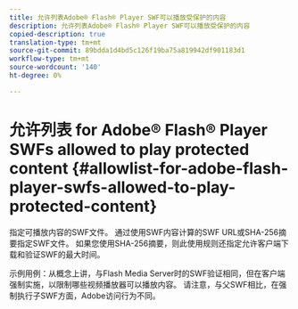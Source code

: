 ```yaml
---
title: 允许列表Adobe® Flash® Player SWF可以播放受保护的内容
description: 允许列表Adobe® Flash® Player SWF可以播放受保护的内容
copied-description: true
translation-type: tm+mt
source-git-commit: 89bdda1d4bd5c126f19ba75a819942df901183d1
workflow-type: tm+mt
source-wordcount: '140'
ht-degree: 0%

---
```



# 允许列表 for Adobe® Flash® Player SWFs allowed to play protected content {#allowlist-for-adobe-flash-player-swfs-allowed-to-play-protected-content}

指定可播放内容的SWF文件。 通过使用SWF内容计算的SWF URL或SHA-256摘要指定SWF文件。 如果您使用SHA-256摘要，则此使用规则还指定允许客户端下载和验证SWF的最大时间。

示例用例：从概念上讲，与Flash Media Server时的SWF验证相同，但在客户端强制实施，以限制哪些视频播放器可以播放内容。 请注意，与父SWF相比，在强制执行子SWF方面，Adobe访问行为不同。
